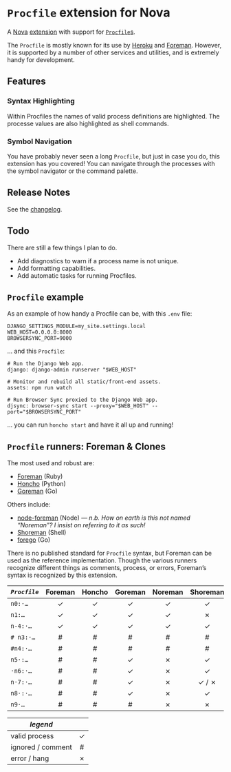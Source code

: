 # `Procfile` extension for Nova

A [Nova][nova] [extension][novaext] with support for [`Procfile`s][heroku].

The `Procfile` is mostly known for its use by [Heroku][] and [Foreman][]. However, it is
supported by a number of other services and utilities, and is extremely handy for
development.

## Features

### Syntax Highlighting

Within Procfiles the names of valid process definitions are highlighted. The processe
values are also highlighted as shell commands.

### Symbol Navigation

You have probably never seen a long `Procfile`, but just in case you do, this extension
has you covered! You can navigate through the processes with the symbol navigator or the
command palette.

## Release Notes

See the [changelog](./CHANGELOG.md).

## Todo

There are still a few things I plan to do.

- Add diagnostics to warn if a process name is not unique.
- Add formatting capabilities.
- Add automatic tasks for running Procfiles.

## `Procfile` example

As an example of how handy a Procfile can be, with this `.env` file:

```dotenv
DJANGO_SETTINGS_MODULE=my_site.settings.local
WEB_HOST=0.0.0.0:8000
BROWSERSYNC_PORT=9000
```

… and this `Procfile`:

```procfile
# Run the Django Web app.
django: django-admin runserver "$WEB_HOST"

# Monitor and rebuild all static/front-end assets.
assets: npm run watch

# Run Browser Sync proxied to the Django Web app.
djsync: browser-sync start --proxy="$WEB_HOST" --port="$BROWSERSYNC_PORT"
```

… you can run `honcho start` and have it all up and running!

## `Procfile` runners: Foreman & Clones

The most used and robust are:

- [Foreman][] (Ruby)
- [Honcho][] (Python)
- [Goreman][] (Go)

Others include:

- [node-foreman][noreman] (Node) _— n.b. How on earth is this not named “Noreman”? I
  insist on referring to it as such!_
- [Shoreman][] (Shell)
- [forego][] (Go)

[nova]: https://nova.app/
[novaext]: https://extensions.panic.com
[heroku]: https://devcenter.heroku.com/articles/procfile
[foreman]: http://ddollar.github.io/foreman/
[honcho]: https://github.com/nickstenning/honcho
[goreman]: https://github.com/mattn/goreman
[noreman]: https://github.com/strongloop/node-foreman
[shoreman]: https://github.com/chrismytton/shoreman
[forego]: https://github.com/ddollar/forego

There is no published standard for `Procfile` syntax, but Foreman can be used as the
reference implementation. Though the various runners recognize different things as
comments, process, or errors, Foreman’s syntax is recognized by this extension.

| _`Procfile`_ | Foreman | Honcho | Goreman | Noreman | Shoreman | forego |
| ------------ | :-----: | :----: | :-----: | :-----: | :------: | :----: |
| `n0:·…`      |    ✓    |   ✓    |    ✓    |    ✓    |    ✓     |   ✓    |
| `n1:…`       |    ✓    |   ✓    |    ✓    |    ✓    |    ✗     |   ✓    |
| `n-4:·…`     |    ✓    |   ✓    |    ✓    |    ✓    |    ✓     |   ✓    |
| `# n3:·…`    |    #    |   #    |    #    |    #    |    #     |   ✗    |
| `#n4:·…`     |    #    |   #    |    #    |    #    |    #     |   ✗    |
| `n5·:…`      |    #    |   #    |    ✓    |    ✗    |    ✓     |   ✗    |
| `·n6:·…`     |    #    |   #    |    ✓    |    ✗    |    ✓     |   ✗    |
| `n·7:·…`     |    #    |   #    |    ✓    |    ✗    |  ✓ / ✗   |   ✗    |
| `n8·:·…`     |    #    |   #    |    ✓    |    ✗    |    ✓     |   ✗    |
| `n9·…`       |    #    |   #    |    #    |    ✗    |    ✗     |   ✗    |

| _legend_          |     |
| ----------------- | :-: |
| valid process     |  ✓  |
| ignored / comment |  #  |
| error / hang      |  ✗  |
